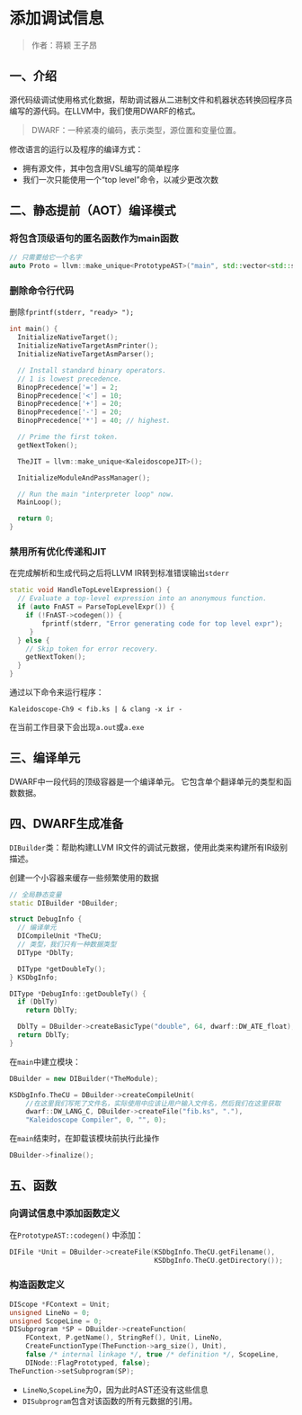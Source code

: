 # 添加调试信息 #

> 作者：蒋颖   王子昂

## 一、介绍 ##

源代码级调试使用格式化数据，帮助调试器从二进制文件和机器状态转换回程序员编写的源代码。在LLVM中，我们使用DWARF的格式。 

> DWARF：一种紧凑的编码，表示类型，源位置和变量位置。

修改语言的运行以及程序的编译方式：

* 拥有源文件，其中包含用VSL编写的简单程序
* 我们一次只能使用一个“top level”命令，以减少更改次数

## 二、静态提前（AOT）编译模式 ##

### 将包含顶级语句的匿名函数作为main函数 ###

```c++
// 只需要给它一个名字
auto Proto = llvm::make_unique<PrototypeAST>("main", std::vector<std::string>());
```

### 删除命令行代码 ###

删除`fprintf(stderr, "ready> ");`

```c++
int main() {
  InitializeNativeTarget();
  InitializeNativeTargetAsmPrinter();
  InitializeNativeTargetAsmParser();

  // Install standard binary operators.
  // 1 is lowest precedence.
  BinopPrecedence['='] = 2;
  BinopPrecedence['<'] = 10;
  BinopPrecedence['+'] = 20;
  BinopPrecedence['-'] = 20;
  BinopPrecedence['*'] = 40; // highest.

  // Prime the first token.
  getNextToken();

  TheJIT = llvm::make_unique<KaleidoscopeJIT>();

  InitializeModuleAndPassManager();

  // Run the main "interpreter loop" now.
  MainLoop();

  return 0;
}
```

### 禁用所有优化传递和JIT ###

在完成解析和生成代码之后将LLVM IR转到标准错误输出`stderr`

```c++
static void HandleTopLevelExpression() {
  // Evaluate a top-level expression into an anonymous function.
  if (auto FnAST = ParseTopLevelExpr()) {
    if (!FnAST->codegen()) {
        fprintf(stderr, "Error generating code for top level expr");
     }
  } else {
    // Skip token for error recovery.
    getNextToken();
  }
}
```

通过以下命令来运行程序：

```
Kaleidoscope-Ch9 < fib.ks | & clang -x ir -
```

在当前工作目录下会出现`a.out`或`a.exe`

## 三、编译单元 ##

DWARF中一段代码的顶级容器是一个编译单元。 它包含单个翻译单元的类型和函数数据。

## 四、DWARF生成准备 ##

`DIBuilder`类：帮助构建LLVM IR文件的调试元数据，使用此类来构建所有IR级别描述。

创建一个小容器来缓存一些频繁使用的数据

```c++
// 全局静态变量
static DIBuilder *DBuilder;

struct DebugInfo {
  // 编译单元
  DICompileUnit *TheCU;
  // 类型，我们只有一种数据类型
  DIType *DblTy;

  DIType *getDoubleTy();
} KSDbgInfo;

DIType *DebugInfo::getDoubleTy() {
  if (DblTy)
    return DblTy;

  DblTy = DBuilder->createBasicType("double", 64, dwarf::DW_ATE_float);
  return DblTy;
}
```

在`main`中建立模块：

```c++
DBuilder = new DIBuilder(*TheModule);

KSDbgInfo.TheCU = DBuilder->createCompileUnit(
    //在这里我们写死了文件名，实际使用中应该让用户输入文件名，然后我们在这里获取
    dwarf::DW_LANG_C, DBuilder->createFile("fib.ks", "."),
    "Kaleidoscope Compiler", 0, "", 0);
```

在`main`结束时，在卸载该模块前执行此操作

```c++
DBuilder->finalize();
```

## 五、函数 ##

### 向调试信息中添加函数定义 ###

在`PrototypeAST::codegen()` 中添加：

```c++
DIFile *Unit = DBuilder->createFile(KSDbgInfo.TheCU.getFilename(),
                                    KSDbgInfo.TheCU.getDirectory());
```

### 构造函数定义 ###

```c++
DIScope *FContext = Unit;
unsigned LineNo = 0;
unsigned ScopeLine = 0;
DISubprogram *SP = DBuilder->createFunction(
    FContext, P.getName(), StringRef(), Unit, LineNo,
    CreateFunctionType(TheFunction->arg_size(), Unit),
    false /* internal linkage */, true /* definition */, ScopeLine,
    DINode::FlagPrototyped, false);
TheFunction->setSubprogram(SP);
```

* `LineNo`,`ScopeLine`为0，因为此时AST还没有这些信息
* `DISubprogram`包含对该函数的所有元数据的引用。